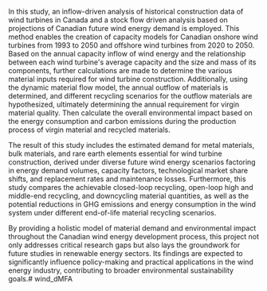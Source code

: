 In this study, an inflow-driven analysis of historical construction data of wind turbines in Canada and a stock flow driven analysis based on projections of Canadian future wind energy demand is employed. This method enables the creation of capacity models for Canadian onshore wind turbines from 1993 to 2050 and offshore wind turbines from 2020 to 2050. Based on the annual capacity inflow of wind energy and the relationship between each wind turbine's average capacity and the size and mass of its components, further calculations are made to determine the various material inputs required for wind turbine construction. Additionally, using the dynamic material flow model, the annual outflow of materials is determined, and different recycling scenarios for the outflow materials are hypothesized, ultimately determining the annual requirement for virgin material quality. Then calculate the overall environmental impact based on the energy consumption and carbon emissions during the production process of virgin material and recycled materials.

The result of this study includes the estimated demand for metal materials, bulk materials, and rare earth elements essential for wind turbine construction, derived under diverse future wind energy scenarios factoring in energy demand volumes, capacity factors, technological market share shifts, and replacement rates and maintenance losses. Furthermore, this study compares the achievable closed-loop recycling, open-loop high and middle-end recycling, and downcycling material quantities, as well as the potential reductions in GHG emissions and energy consumption in the wind system under different end-of-life material recycling scenarios.

By providing a holistic model of material demand and environmental impact throughout the Canadian wind energy development process, this project not only addresses critical research gaps but also lays the groundwork for future studies in renewable energy sectors. Its findings are expected to significantly influence policy-making and practical applications in the wind energy industry, contributing to broader environmental sustainability goals.# wind_dMFA
